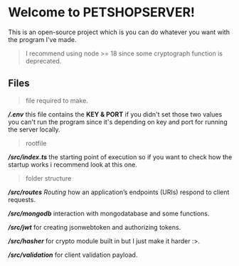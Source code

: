 # Welcome to PETSHOPSERVER!

This is an open-source project which is you can do whatever you want with the program I've made.

> I recommend using node >= 18 since some cryptograph function is deprecated.

## Files

> file required to make.

_**/.env**_
this file contains the **KEY & PORT** if you didn't set those two values you can't run the program since it's depending on key and port for running the server locally.

> rootfile

_**/src/index.ts**_
the starting point of execution so if you want to check how the startup works i
recommend look at this one.

> folder structure

_**/src/routes**_
_Routing_ how an application’s endpoints (URIs) respond to client requests.

_**/src/mongodb**_
interaction with mongodatabase and some functions.

_**/src/jwt**_
for creating jsonwebtoken and authorizing tokens.

_**/src/hasher**_
for crypto module built in but I just make it harder :>.

_**/src/validation**_
for client validation payload.
